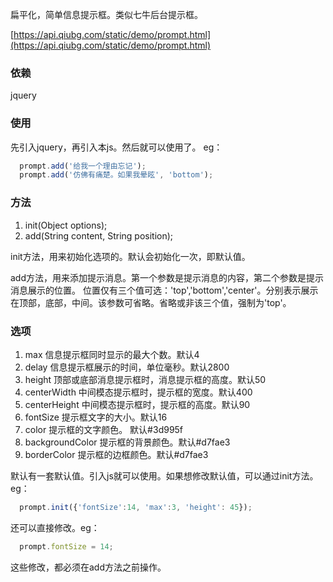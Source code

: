 扁平化，简单信息提示框。类似七牛后台提示框。

[https://api.qiubg.com/static/demo/prompt.html](https://api.qiubg.com/static/demo/prompt.html)

### 依赖
jquery

### 使用
先引入jquery，再引入本js。然后就可以使用了。
eg：

```javascript
  prompt.add('给我一个理由忘记');
  prompt.add('仿佛有痛楚。如果我晕眩', 'bottom');
```
### 方法

1. init(Object options);
2. add(String content, String position);

init方法，用来初始化选项的。默认会初始化一次，即默认值。

add方法，用来添加提示消息。第一个参数是提示消息的内容，第二个参数是提示消息展示的位置。
位置仅有三个值可选：'top','bottom','center'。分别表示展示在顶部，底部，中间。该参数可省略。省略或非该三个值，强制为'top'。

### 选项
1. max 信息提示框同时显示的最大个数。默认4
2. delay 信息提示框展示的时间，单位毫秒。默认2800
3. height 顶部或底部消息提示框时，消息提示框的高度。默认50
4. centerWidth 中间模态提示框时，提示框的宽度。默认400
5. centerHeight 中间模态提示框时，提示框的高度。默认90
6. fontSize 提示框文字的大小。默认16
7. color 提示框的文字颜色。 默认#3d995f
8. backgroundColor 提示框的背景颜色。默认#d7fae3
9. borderColor 提示框的边框颜色。默认#d7fae3

默认有一套默认值。引入js就可以使用。如果想修改默认值，可以通过init方法。eg：

```javascript
  prompt.init({'fontSize':14, 'max':3, 'height': 45});
```

还可以直接修改。eg：

```javascript
  prompt.fontSize = 14;
```
这些修改，都必须在add方法之前操作。
